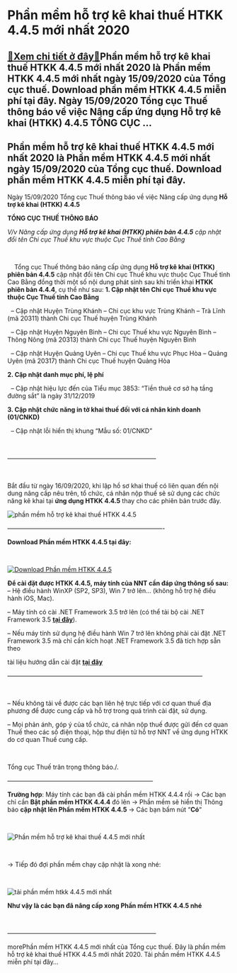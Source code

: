 Phần mềm hỗ trợ kê khai thuế HTKK 4.4.5 mới nhất 2020
=====================================================

[:gift:Xem chi tiết ở đây:gift:](https://hddtvn.com/phan-mem-ho-tro-ke-khai-thue-htkk-4-4-5-moi-nhat-2020/)Phần mềm hỗ trợ kê khai thuế HTKK 4.4.5 mới nhất 2020 là Phần mềm HTKK 4.4.5 mới nhất ngày 15/09/2020 của Tổng cục thuế. Download phần mềm HTKK 4.4.5 miễn phí tại đây. Ngày 15/09/2020 Tổng cục Thuế thông báo về việc Nâng cấp ứng dụng Hỗ trợ kê khai (HTKK) 4.4.5 TỔNG CỤC …
--------------------------------------------------------------------------------------------------------------------------------------------------------------------------------------------------------------------------------------------------------------------------------



Phần mềm hỗ trợ kê khai thuế HTKK 4.4.5 mới nhất 2020 là Phần mềm HTKK 4.4.5 mới nhất ngày 15/09/2020 của Tổng cục thuế. Download phần mềm HTKK 4.4.5 miễn phí tại đây.
-------------------------------------------------------------------------------------------------------------------------------------------------------------------------


Ngày 15/09/2020 Tổng cục Thuế thông báo về việc Nâng cấp ứng dụng **Hỗ trợ kê khai (HTKK) 4.4.5**



  

**TỔNG CỤC THUẾ THÔNG BÁO**

*V/v Nâng cấp ứng dụng **Hỗ trợ kê khai (HTKK) phiên bản 4.4.5** cập nhật đổi tên Chi cục Thuế khu vực thuộc Cục Thuế tỉnh Cao Bằng*  

  

    Tổng cục Thuế thông báo nâng cấp ứng dụng **Hỗ trợ kê khai (HTKK) phiên bản 4.4.5** cập nhật đổi tên Chi cục Thuế khu vực thuộc Cục Thuế tỉnh Cao Bằng đồng thời một số nội dung phát sinh sau khi triển khai **HTKK phiên bản 4.4.4**, cụ thể như sau:
**1. Cập nhật tên Chi cục Thuế khu vực thuộc Cục Thuế tỉnh Cao Bằng**  

  – Cập nhật Huyện Trùng Khánh – Chi cục khu vực Trùng Khánh – Trà Lĩnh (mã 20311) thành Chi cục Thuế huyện Trùng Khánh  

  – Cập nhật Huyện Nguyên Bình – Chi cục Thuế khu vực Nguyên Bình – Thông Nông (mã 20313) thành Chi cục Thuế huyện Nguyên Bình  

  – Cập nhật Huyện Quảng Uyên – Chi cục Thuế khu vực Phục Hòa – Quảng Uyên (mã 20317) thành Chi cục Thuế huyện Quảng Hòa


**2. Cập nhật danh mục phí, lệ phí**  

  – Cập nhật hiệu lực đến của Tiểu mục 3853: “Tiền thuê cơ sở hạ tầng đường sắt” là ngày 31/12/2019


**3. Cập nhật chức năng in tờ khai thuế đối với cá nhân kinh doanh (01/CNKD)**  

  – Cập nhật lỗi hiển thị khung “Mẫu số: 01/CNKD”

  

  

————————————————————————

  

Bắt đầu từ ngày 16/09/2020, khi lập hồ sơ khai thuế có liên quan đến nội dung nâng cấp nêu trên, tổ chức, cá nhân nộp thuế sẽ sử dụng các chức năng kê khai tại **ứng dụng HTKK 4.4.5** thay cho các phiên bản trước đây.

  

![phần mềm hỗ trợ kê khai thuế HTKK 4.4.5](https://hddtvn.com/wp-content/uploads/2021/01/phan-mem-ho-ke-khai-thue-HTKK-4_4_5.png "phần mềm hỗ trợ kê khai thuế HTKK 4.4.5")

—————————————————————————-



**Download Phần mềm HTKK 4.4.5 tại đây:**  

  

[![Download Phần mềm HTKK 4.4.5](https://hddtvn.com/wp-content/uploads/2021/01/tai-xuong.png "Download Phần mềm HTKK 4.4.5")](https://www.fshare.vn/file/U6Y1ZMWF3TNK "Download Phần mềm HTKK 4.4.5")


**Để cài đặt được HTKK 4.4.5, máy tính của NNT cần đáp ứng thông số sau:**
– Hệ điều hành WinXP (SP2, SP3), Win 7 trở lên… (không hỗ trợ hệ điều hành iOS, Mac).


– Máy tính có cài .NET Framework 3.5 trở lên (có thể tải bộ cài .NET Framework 3.5 **[tại đây](https://www.fshare.vn/file/F4X6R3TJZ5FH "tải NET Frameword 3.5")**).


 – Nếu máy tính sử dụng hệ điều hành Win 7 trở lên không phải cài đặt .NET Framework 3.5 mà chỉ cần kích hoạt .NET Framework 3.5 đã tích hợp sẵn theo 

tài liệu hướng dẫn cài đặt **[tại đây](http://www.gdt.gov.vn/wps/wcm/connect/ee2414f2-f093-4eb7-91bf-7df936c36444/HD+cai+dat+HTKK+4.0.pdf?MOD=AJPERES&CACHEID=ROOTWORKSPACEee2414f2-f093-4eb7-91bf-7df936c36444 "hướng dẫn cài đặt htkk 4.0")**

  

 ———————————————————————————————–  

  

– Nếu không tải về được các bạn liên hệ trực tiếp với cơ quan thuế địa phương để được cung cấp và hỗ trợ trong quá trình cài đặt, sử dụng.


– Mọi phản ánh, góp ý của tổ chức, cá nhân nộp thuế được gửi đến cơ quan Thuế theo các số điện thoại, hộp thư điện tử hỗ trợ NNT về ứng dụng HTKK do cơ quan Thuế cung cấp.  

 



Tổng cục Thuế trân trọng thông báo./.

  

———————————————————————–

  

**Trường hợp**: Máy tính các bạn đã cài phần mềm HTKK 4.4.4 rồi -> Các bạn chỉ cần **Bật phần mềm HTKK 4.4.4** đó lên -> Phần mềm sẽ hiển thị Thông báo **cập nhật lên Phần mềm HTKK 4.4.5** -> Các bạn bấm nút “**Có**“  

  

![Phần mềm hỗ trợ kê khai thuế 4.4.5 mới nhất](https://hddtvn.com/wp-content/uploads/2021/01/phan-mem-ho-tro-ke-khai-thue-4_4_5-moi-nhat.png "Phần mềm hỗ trợ kê khai thuế 4.4.5 mới nhất")  

  

-> Tiếp đó đợi phần mềm chạy cập nhật là xong nhé:  

  

![tải phần mềm htkk 4.4.5 mới nhất](https://hddtvn.com/wp-content/uploads/2021/01/tai-phan-mem-htkk-4-4-5-moi-nhat.png "tải phần mềm htkk 4.4.5 mới nhất")

**Như vậy là các bạn đã nâng cấp xong Phần mềm HTKK 4.4.5 nhé**

  

————————————————————————

morePhần mềm HTKK 4.4.5 mới nhất của Tổng cục thuế. Đây là phần mềm hỗ trợ kê khai thuế HTKK 4.4.5 mới nhất 2020. Tải phần mềm HTKK 4.4.5 miễn phí tại đây…

